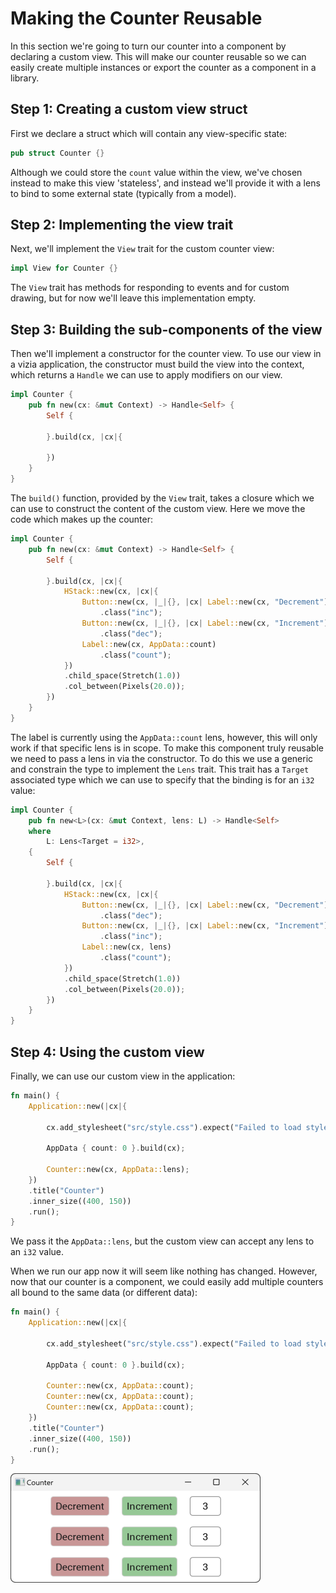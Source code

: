 # Making the Counter Reusable

In this section we're going to turn our counter into a component by declaring a custom view. This will make our counter reusable so we can easily create multiple instances or export the counter as a component in a library.

## Step 1: Creating a custom view struct
First we declare a struct which will contain any view-specific state:

```rust
pub struct Counter {}
```

Although we could store the `count` value within the view, we've chosen instead to make this view 'stateless', and instead we'll provide it with a lens to bind to some external state (typically from a model).

## Step 2: Implementing the view trait
Next, we'll implement the `View` trait for the custom counter view:

```rust
impl View for Counter {}
```

The `View` trait has methods for responding to events and for custom drawing, but for now we'll leave this implementation empty.

## Step 3: Building the sub-components of the view
Then we'll implement a constructor for the counter view. To use our view in a vizia application, the constructor must build the view into the context, which returns a `Handle` we can use to apply modifiers on our view.

```rust
impl Counter {
    pub fn new(cx: &mut Context) -> Handle<Self> {
        Self {

        }.build(cx, |cx|{

        })
    }
}
```

The `build()` function, provided by the `View` trait, takes a closure which we can use to construct the content of the custom view. Here we move the code which makes up the counter:

```rust
impl Counter {
    pub fn new(cx: &mut Context) -> Handle<Self> {
        Self {

        }.build(cx, |cx|{
            HStack::new(cx, |cx|{
                Button::new(cx, |_|{}, |cx| Label::new(cx, "Decrement"))
                    .class("inc");
                Button::new(cx, |_|{}, |cx| Label::new(cx, "Increment"))
                    .class("dec");
                Label::new(cx, AppData::count)
                    .class("count");
            })
            .child_space(Stretch(1.0))
            .col_between(Pixels(20.0));
        })
    }
}
```

The label is currently using the `AppData::count` lens, however, this will only work if that specific lens is in scope. To make this component truly reusable we need to pass a lens in via the constructor. To do this we use a generic and constrain the type to implement the `Lens` trait. This trait has a `Target` associated type which we can use to specify that the binding is for an `i32` value:

```rust
impl Counter {
    pub fn new<L>(cx: &mut Context, lens: L) -> Handle<Self> 
    where
        L: Lens<Target = i32>,
    {
        Self {

        }.build(cx, |cx|{
            HStack::new(cx, |cx|{
                Button::new(cx, |_|{}, |cx| Label::new(cx, "Decrement"))
                    .class("dec");
                Button::new(cx, |_|{}, |cx| Label::new(cx, "Increment"))
                    .class("inc");
                Label::new(cx, lens)
                    .class("count");
            })
            .child_space(Stretch(1.0))
            .col_between(Pixels(20.0));
        })
    }
}
```
## Step 4: Using the custom view
Finally, we can use our custom view in the application:

```rust
fn main() {
    Application::new(|cx|{

        cx.add_stylesheet("src/style.css").expect("Failed to load stylesheet");

        AppData { count: 0 }.build(cx);

        Counter::new(cx, AppData::lens);
    })
    .title("Counter")
    .inner_size((400, 150))
    .run();
}

```

We pass it the `AppData::lens`, but the custom view can accept any lens to an `i32` value.

When we run our app now it will seem like nothing has changed. However, now that our counter is a component, we could easily add multiple counters all bound to the same data (or different data):


```rust
fn main() {
    Application::new(|cx|{

        cx.add_stylesheet("src/style.css").expect("Failed to load stylesheet");

        AppData { count: 0 }.build(cx);

        Counter::new(cx, AppData::count);
        Counter::new(cx, AppData::count);
        Counter::new(cx, AppData::count);
    })
    .title("Counter")
    .inner_size((400, 150))
    .run();
}

```

<img src="../img/component.png" alt="Vizia app with three counter components" width="400"/>